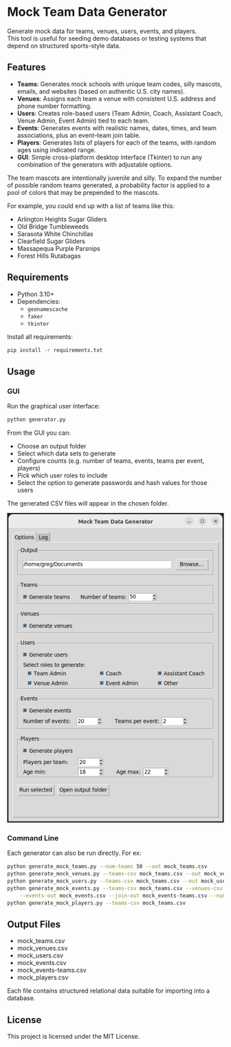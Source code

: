 # Mock Team Data Generator

Generate mock data for teams, venues, users, events, and players.  
This tool is useful for seeding demo databases or testing systems that depend on structured sports-style data.

## Features

- **Teams**: Generates mock schools with unique team codes, silly mascots, emails, and websites (based on authentic U.S. city names).
- **Venues**: Assigns each team a venue with consistent U.S. address and phone number formatting.
- **Users**: Creates role-based users (Team Admin, Coach, Assistant Coach, Venue Admin, Event Admin) tied to each team.
- **Events**: Generates events with realistic names, dates, times, and team associations, plus an event–team join table.
- **Players**: Generates lists of players for each of the teams, with random ages using indicated range.
- **GUI**: Simple cross-platform desktop interface (Tkinter) to run any combination of the generators with adjustable options.

The team mascots are intentionally juvenile and silly. To expand the number of possible random teams generated, a probability factor is applied to a pool of colors that may be prepended to the mascots. 

For example, you could end up with a list of teams like this: 
- Arlington Heights Sugar Gliders
- Old Bridge Tumbleweeds
- Sarasota White Chinchillas
- Clearfield Sugar Gliders
- Massapequa Purple Parsnips
- Forest Hills Rutabagas

## Requirements

- Python 3.10+
- Dependencies:
  - `geonamescache`
  - `faker`
  - `tkinter`

Install all requirements:

```bash
pip install -r requirements.txt
```

## Usage

### GUI
Run the graphical user interface:
```bash
python generator.py
```

From the GUI you can: 
- Choose an output folder
- Select which data sets to generate
- Configure counts (e.g. number of teams, events, teams per event, players)
- Pick which user roles to include
- Select the option to generate passwords and hash values for those users

The generated CSV files will appear in the chosen folder.

![](https://github.com/TwistedNonsense/MockTeamGen/blob/main/GUI_MockDataGen.png)

### Command Line
Each generator can also be run directly. For ex:
```bash
python generate_mock_teams.py --num-teams 50 --out mock_teams.csv
python generate_mock_venues.py --teams-csv mock_teams.csv --out mock_venues.csv
python generate_mock_users.py --teams-csv mock_teams.csv --out mock_users.csv --roles "Coach,Event Admin"
python generate_mock_events.py --teams-csv mock_teams.csv --venues-csv mock_venues.csv \
    --events-out mock_events.csv --join-out mock_events-teams.csv --num-events 20 --teams-per-event 2
python generate_mock_players.py --teams-csv mock_teams.csv
```

## Output Files
- mock_teams.csv
- mock_venues.csv
- mock_users.csv
- mock_events.csv
- mock_events-teams.csv
- mock_players.csv

Each file contains structured relational data suitable for importing into a database.

## License
This project is licensed under the MIT License.

